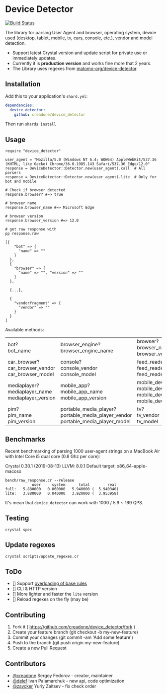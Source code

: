 # Device Detector

[![Build Status](https://travis-ci.org/creadone/device_detector.svg?branch=master)](https://travis-ci.org/creadone/device_detector)

The library for parsing User Agent and browser, operating system, device used (desktop, tablet, mobile, tv, cars, console, etc.), vendor and model detection.

* Support latest Crystal version and update script for private use or immediately updates.
* Currently it is **production version** and works fine more that 2 years.
* The Library uses regexes from [matomo-org/device-detector](https://github.com/matomo-org/device-detector).

## Installation

Add this to your application's `shard.yml`:

```yaml
dependencies:
  device_detector:
    github: creadone/device_detector
```

Then run `shards install`

## Usage

```Crystal
require "device_detector"

user_agent = "Mozilla/5.0 (Windows NT 6.4; WOW64) AppleWebKit/537.36 (KHTML, like Gecko) Chrome/36.0.1985.143 Safari/537.36 Edge/12.0"
response = DeviceDetector::Detector.new(user_agent).call  # All parsers
response = DeviceDetector::Detector.new(user_agent).lite  # Only for bot and mobile

# Check if browser detected
response.browser? #=> true

# browser name
response.browser_name #=> Microsoft Edge

# browser version
response.browser_version #=> 12.0

# get raw response with
pp response.raw

[{
    "bot" => {
      "name" => ""
    }
  },
  {
    "browser" => {
      "name" => "", "version" => ""
    }
  },

  {...},

  {
    "vendorfragment" => {
      "vendor" => ""
    }
  }
]

```

Available methods:

<table>
  <tr>
    <td>bot?<br />bot_name</td>
    <td>browser_engine?<br />browser_engine_name</td>
    <td>browser?<br />browser_name<br />browser_version</td>
    <td>camera?<br />camera_vendor<br />camera_model</td>
  </tr>
  <tr>
    <td>car_browser?<br />car_browser_vendor<br />car_browser_model</td>
    <td>console?<br />console_vendor<br />console_model</td>
    <td>feed_reader?<br />feed_reader_name<br />feed_reader_version</td>
    <td>library?<br />library_name<br />library_version</td>
  </tr>
  <tr>
    <td>mediaplayer?<br />mediaplayer_name<br />mediaplayer_version</td>
    <td>mobile_app?<br />mobile_app_name<br />mobile_app_version</td>
    <td>mobile_device?<br />mobile_device_vendor<br />mobile_device_type<br />mobile_device_model</td>
    <td>os?<br />os_name<br />os_version</td>
  </tr>
  <tr>
    <td>pim?<br />pim_name<br />pim_version</td>
    <td>portable_media_player?<br />portable_media_player_vendor<br />portable_media_player_model</td>
    <td>tv?<br />tv_vendor<br />tv_model</td>
    <td>vendorfragment?<br />vendorfragment_vendor</td>
  </tr>
</table>

## Benchmarks

Recent benchmarking of parsing 1000 user-agent strings on a MacBook Air with Intel Core i5 dual core (0.8 Ghz per core):

Crystal 0.30.1 (2019-08-13)
LLVM: 8.0.1
Default target: x86_64-apple-macosx

```
bench/raw_response.cr --release
            user     system      total        real
full:   5.880000   0.060000   5.940000 (  5.940340)
lite:   3.880000   0.040000   3.920000 (  3.953958)
```

It's mean that `device_detector` can work with 1000 / 5.9 ~ 169 QPS.

## Testing

```
crystal spec
```

## Update regexes

```
crystal scripts/update_regexes.cr
```

## ToDo

- [] Support [overloading of base rules](https://github.com/matomo-org/device-detector/issues/5962)
- [] CLI & HTTP version
- [] More lighter and faster the `lite` version
- [] Reload regexes on the fly (may be)

## Contributing

1. Fork it ( https://github.com/creadone/device_detector/fork )
2. Create your feature branch (git checkout -b my-new-feature)
3. Commit your changes (git commit -am 'Add some feature')
4. Push to the branch (git push origin my-new-feature)
5. Create a new Pull Request

## Contributors

- [@creadone](https://github.com/creadone) Sergey Fedorov - creator, maintainer
- [@delef](https://github.com/delef) Ivan Palamarchuk - new api, code optimization
- [@zaycker](https://github.com/zaycker) Yuriy Zaitsev - fix check order
